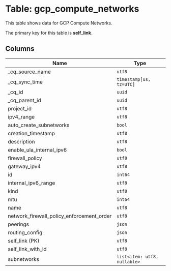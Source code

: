 # Table: gcp_compute_networks

This table shows data for GCP Compute Networks.

The primary key for this table is **self_link**.

## Columns

| Name          | Type          |
| ------------- | ------------- |
|_cq_source_name|`utf8`|
|_cq_sync_time|`timestamp[us, tz=UTC]`|
|_cq_id|`uuid`|
|_cq_parent_id|`uuid`|
|project_id|`utf8`|
|ipv4_range|`utf8`|
|auto_create_subnetworks|`bool`|
|creation_timestamp|`utf8`|
|description|`utf8`|
|enable_ula_internal_ipv6|`bool`|
|firewall_policy|`utf8`|
|gateway_ipv4|`utf8`|
|id|`int64`|
|internal_ipv6_range|`utf8`|
|kind|`utf8`|
|mtu|`int64`|
|name|`utf8`|
|network_firewall_policy_enforcement_order|`utf8`|
|peerings|`json`|
|routing_config|`json`|
|self_link (PK)|`utf8`|
|self_link_with_id|`utf8`|
|subnetworks|`list<item: utf8, nullable>`|
